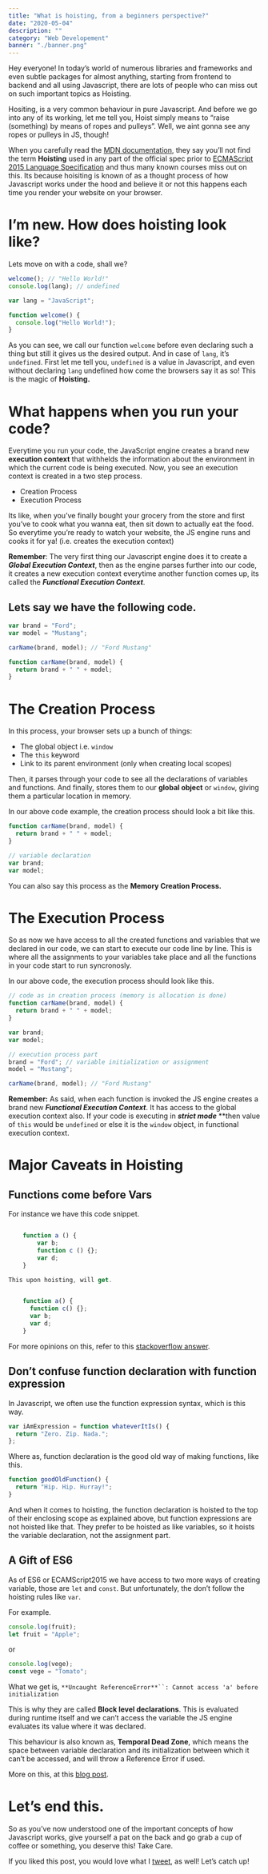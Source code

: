 ```yaml
---
title: "What is hoisting, from a beginners perspective?"
date: "2020-05-04"
description: ""
category: "Web Developement"
banner: "./banner.png"
---
```


Hey everyone! In today’s world of numerous libraries and frameworks and even subtle packages for almost anything, starting from frontend to backend and all using Javascript, there are lots of people who can miss out on such important topics as Hoisting.

Hositing, is a very common behaviour in pure Javascript. And before we go into any of its working, let me tell you, Hoist simply means to “raise (something) by means of ropes and pulleys”. Well, we aint gonna see any ropes or pulleys in JS, though!

When you carefully read the <a href=”[https://developer.mozilla.org/en-US/docs/Glossary/Hoisting](http://www.ecma-international.org/ecma-262/6.0/index.html)”>MDN documentation</a>, they say you’ll not find the term **Hoisting** used in any part of the official spec prior to <a href=”http://www.ecma-international.org/ecma-262/6.0/index.html”>ECMAScript 2015 Language Specification</a> and thus many known courses miss out on this. Its because hoisiting is known of as a thought process of how Javascript works under the hood and believe it or not this happens each time you render your website on your browser.

# I’m new. How does hoisting look like?

Lets move on with a code, shall we?

```javascript
welcome(); // "Hello World!"
console.log(lang); // undefined

var lang = "JavaScript";

function welcome() {
  console.log("Hello World!");
}
```

As you can see, we call our function `welcome` before even declaring such a thing but still it gives us the desired output. And in case of `lang`, it’s `undefined`. First let me tell you, `undefined` is a value in Javascript, and even without declaring `lang` undefined how come the browsers say it as so! This is the magic of **Hoisting.**

# What happens when you run your code?

Everytime you run your code, the JavaScript engine creates a brand new **execution context** that withhelds the information about the environment in which the current code is being executed. Now, you see an execution context is created in a two step process.

- Creation Process
- Execution Process

Its like, when you’ve finally bought your grocery from the store and first you’ve to cook what you wanna eat, then sit down to actually eat the food. So everytime you’re ready to watch your website, the JS engine runs and cooks it for ya! (i.e. creates the execution context)

**Remember**: The very first thing our Javascript engine does it to create a **_Global Execution Context_**, then as the engine parses further into our code, it creates a new execution context everytime another function comes up, its called the **_Functional Execution Context_**.

## Lets say we have the following code.

```javascript
var brand = "Ford";
var model = "Mustang";

carName(brand, model); // "Ford Mustang"

function carName(brand, model) {
  return brand + " " + model;
}
```

# The Creation Process

In this process, your browser sets up a bunch of things:

- The global object i.e. `window`
- The `this` keyword
- Link to its parent environment (only when creating local scopes)

Then, it parses through your code to see all the declarations of variables and functions. And finally, stores them to our **global object** or `window`, giving them a particular location in memory.

In our above code example, the creation process should look a bit like this.

```javascript
function carName(brand, model) {
  return brand + " " + model;
}

// variable declaration
var brand;
var model;
```

You can also say this process as the **Memory Creation Process.**

# The Execution Process

So as now we have access to all the created functions and variables that we declared in our code, we can start to execute our code line by line. This is where all the assignments to your variables take place and all the functions in your code start to run syncronosly.

In our above code, the execution process should look like this.

```javascript
// code as in creation process (memory is allocation is done)
function carName(brand, model) {
  return brand + " " + model;
}

var brand;
var model;

// execution process part
brand = "Ford"; // variable initialization or assignment
model = "Mustang";

carName(brand, model); // "Ford Mustang"
```

**Remember:** As said, when each function is invoked the JS engine creates a brand new **_Functional Execution Context_**. It has access to the global execution context also. If your code is executing in **_strict mode_** \*\*then value of `this` would be `undefined` or else it is the `window` object, in functional execution context.

# Major Caveats in Hoisting

## Functions come before Vars

For instance we have this code snippet.

```javascript

    function a () {
        var b;
        function c () {};
        var d;
    }

This upon hoisting, will get.


    function a() {
      function c() {};
      var b;
      var d;
    }
```

For more opinions on this, refer to this <a href=”https://stackoverflow.com/questions/28246589/order-of-hoisting-in-javascript”>stackoverflow answer</a>.

## Don’t confuse function declaration with function expression

In Javascript, we often use the function expression syntax, which is this way.

```javascript
var iAmExpression = function whateverItIs() {
  return "Zero. Zip. Nada.";
};
```

Where as, function declaration is the good old way of making functions, like this.

```javascript
function goodOldFunction() {
  return "Hip. Hip. Hurray!";
}
```

And when it comes to hoisting, the function declaration is hoisted to the top of their enclosing scope as explained above, but function expressions are not hoisted like that. They prefer to be hoisted as like variables, so it hoists the variable declaration, not the assignment part.

## A Gift of ES6

As of ES6 or ECAMScript2015 we have access to two more ways of creating variable, those are `let` and `const`. But unfortunately, the don’t follow the hoisting rules like `var`.

For example.

```javascript
console.log(fruit);
let fruit = "Apple";
```

or

```javascript
console.log(vege);
const vege = "Tomato";
```

What we get is,
` **Uncaught ReferenceError**``: Cannot access 'a' before initialization `

This is why they are called **Block level declarations**. This is evaluated during runtime itself and we can’t access the variable the JS engine evaluates its value where it was declared.

This behaviour is also known as, **Temporal Dead Zone**, which means the space between variable declaration and its initialization between which it can’t be accessed, and will throw a Reference Error if used.

More on this, at this <a href=”https://blog.bitsrc.io/hoisting-in-modern-javascript-let-const-and-var-b290405adfda”>blog post</a>.

# Let’s end this.

So as you’ve now understood one of the important concepts of how Javascript works, give yourself a pat on the back and go grab a cup of coffee or something, you deserve this! Take Care.

If you liked this post, you would love what I <a href=”https://blog.bitsrc.io/hoisting-in-modern-javascript-let-const-and-var-b290405adfda”>tweet</a>, as well! Let’s catch up!
